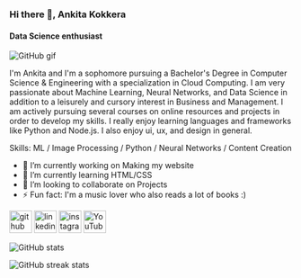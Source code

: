 ### Hi there 👋, Ankita Kokkera
#### Data Science enthusiast 

![GitHub gif](https://user-images.githubusercontent.com/64346030/98769755-a3b6c500-2406-11eb-87a7-8aaaeaf6e3e4.gif)


I'm Ankita and I'm a sophomore pursuing a Bachelor's Degree in Computer Science & Engineering with a specialization in Cloud Computing. I am very passionate about Machine Learning, Neural Networks, and Data Science in addition to a leisurely and cursory interest in Business and Management. I am actively pursuing several courses on online resources and projects in order to develop my skills. I really enjoy learning languages and frameworks like Python and Node.js. I also enjoy ui, ux, and design in general.

Skills: ML / Image Processing / Python / Neural Networks / Content Creation

- 🔭 I’m currently working on Making my website  
- 🌱 I’m currently learning HTML/CSS 
- 👯 I’m looking to collaborate on Projects 
- ⚡ Fun fact: I'm a music lover who also reads a lot of books :) 


[<img src='https://cdn.jsdelivr.net/npm/simple-icons@3.0.1/icons/github.svg' alt='github' height='40'>](https://github.com/ankitasankars)  [<img src='https://cdn.jsdelivr.net/npm/simple-icons@3.0.1/icons/linkedin.svg' alt='linkedin' height='40'>](https://www.linkedin.com/in/https://www.linkedin.com/in/ankita-k-4b943611a//)  [<img src='https://cdn.jsdelivr.net/npm/simple-icons@3.0.1/icons/instagram.svg' alt='instagram' height='40'>](https://www.instagram.com/ankitakokkera/)  [<img src='https://cdn.jsdelivr.net/npm/simple-icons@3.0.1/icons/youtube.svg' alt='YouTube' height='40'>](https://www.youtube.com/channel/https://www.youtube.com/c/AnkitaKokkera/videos)  

![GitHub stats](https://github-readme-stats.vercel.app/api?username=ankitasankars&show_icons=true&count_private=true)  

![GitHub streak stats](https://github-readme-streak-stats.herokuapp.com/?user=ankitasankars)  

